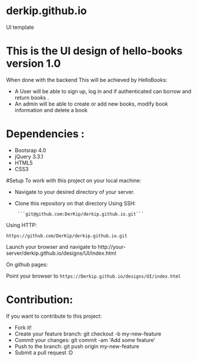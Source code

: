 # derkip.github.io
UI template
# This is the UI design of hello-books version 1.0
When done with the backend This will be achieved by HelloBooks: 
 - A User will be able to sign up, log in and if authenticated can borrow and return books .  
 - An admin will be able to create or add new books, modify book information and delete a book

# Dependencies :
- Bootsrap 4.0
- jQuery 3.3.1
- HTML5
- CSS3

#Setup
To work with this project on your local machine:
- Navigate to your desired directory of your server.
- Clone this repository on that directory
  Using SSH:
   
       ```git@github.com:DerKip/derkip.github.io.git```

 Using HTTP:

```https://github.com/DerKip/derkip.github.io.git```

Launch your browser and navigate to http://your-server/derkip.github.io/designs/UI/index.html

On github pages:

Point your browser to
  ```https://Derkip.github.io/designs/UI/index.html```
  
# Contribution:
If you want to contribute to this project:
 - Fork it!
 - Create your feature branch: git checkout -b my-new-feature
 - Commit your changes: git commit -am 'Add some feature'
 - Push to the branch: git push origin my-new-feature
 - Submit a pull request :D



